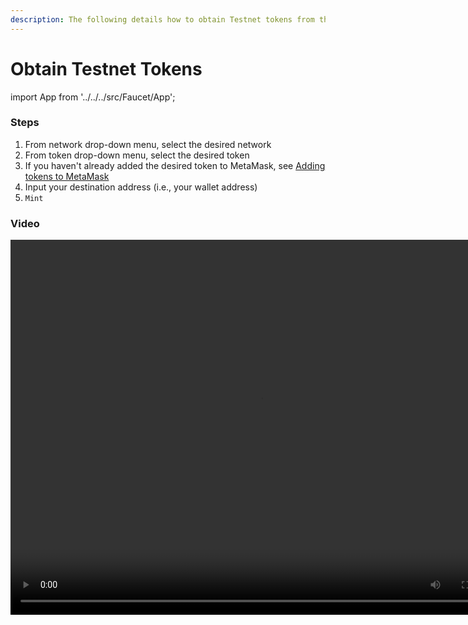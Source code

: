```yaml
---
description: The following details how to obtain Testnet tokens from the Faucet UI.
---
```


# Obtain Testnet Tokens

import App from '../../../src/Faucet/App'; 

<App />

### Steps

1. From network drop-down menu, select the desired network
2. From token drop-down menu, select the desired token
3. If you haven't already added the desired token to MetaMask, see [Adding tokens to MetaMask](./02-adding-tokens-to-metamask.md "mention")
4. Input your destination address (i.e., your wallet address)
5. `Mint`

### Video

<video controls="controls" width="800" height="600" name="Göreli Faucet">
  <source src={require('/assets/faucet_erc20_goerli.webm').default}/>
</video>
